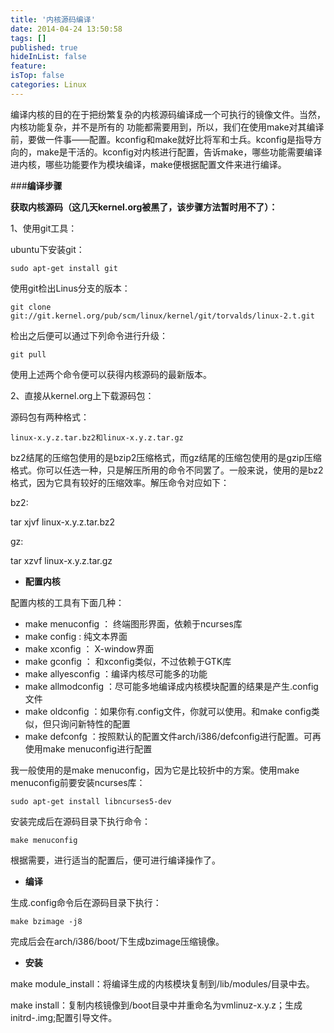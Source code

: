 ```yaml
---
title: '内核源码编译'
date: 2014-04-24 13:50:58
tags: []
published: true
hideInList: false
feature: 
isTop: false
categories: Linux
---
```


编译内核的目的在于把纷繁复杂的内核源码编译成一个可执行的镜像文件。当然，内核功能复杂，并不是所有的 功能都需要用到，所以，我们在使用make对其编译前，要做一件事——配置。kconfig和make就好比将军和士兵。kconfig是指导方向的，make是干活的。kconfig对内核进行配置，告诉make，哪些功能需要编译进内核，哪些功能要作为模块编译，make便根据配置文件来进行编译。

###**编译步骤**

**获取内核源码（这几天kernel.org被黑了，该步骤方法暂时用不了）：**

1、使用git工具：

ubuntu下安装git：

    sudo apt-get install git
    

使用git检出Linus分支的版本：

    git clone git://git.kernel.org/pub/scm/linux/kernel/git/torvalds/linux-2.t.git
    

检出之后便可以通过下列命令进行升级：

    git pull
    

使用上述两个命令便可以获得内核源码的最新版本。

2、直接从kernel.org上下载源码包：

源码包有两种格式：

    linux-x.y.z.tar.bz2和linux-x.y.z.tar.gz
    

bz2结尾的压缩包使用的是bzip2压缩格式，而gz结尾的压缩包使用的是gzip压缩格式。你可以任选一种，只是解压所用的命令不同罢了。一般来说，使用的是bz2格式，因为它具有较好的压缩效率。解压命令对应如下：

bz2:

tar xjvf linux-x.y.z.tar.bz2

gz:

tar xzvf linux-x.y.z.tar.gz

*   **配置内核**

配置内核的工具有下面几种：

*   make menuconfig ： 终端图形界面，依赖于ncurses库
*   make config : 纯文本界面
*   make xconfig ： X-window界面
*   make gconfig ： 和xconfig类似，不过依赖于GTK库
*   make allyesconfig ：编译内核尽可能多的功能
*   make allmodconfig ：尽可能多地编译成内核模块配置的结果是产生.config文件
*   make oldconfig ：如果你有.config文件，你就可以使用。和make config类似，但只询问新特性的配置
*   make defconfg ：按照默认的配置文件arch/i386/defconfig进行配置。可再使用make menuconfig进行配置

我一般使用的是make menuconfig，因为它是比较折中的方案。使用make menuconfig前要安装ncurses库：

    sudo apt-get install libncurses5-dev
    

安装完成后在源码目录下执行命令：

    make menuconfig
    

根据需要，进行适当的配置后，便可进行编译操作了。

*   **编译**

生成.config命令后在源码目录下执行：

    make bzimage -j8
    

完成后会在arch/i386/boot/下生成bzimage压缩镜像。

*   **安装**

make module_install：将编译生成的内核模块复制到/lib/modules/<kernel-version>目录中去。

make install：复制内核镜像到/boot目录中并重命名为vmlinuz-x.y.z；生成initrd-<kernel-version>.img;配置引导文件。